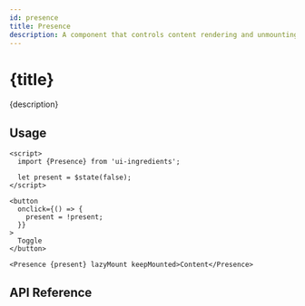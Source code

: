 ```yaml
---
id: presence
title: Presence
description: A component that controls content rendering and unmounting based on state.
---
```


# {title}

{description}

## Usage

```svelte
<script>
  import {Presence} from 'ui-ingredients';

  let present = $state(false);
</script>

<button
  onclick={() => {
    present = !present;
  }}
>
  Toggle
</button>

<Presence {present} lazyMount keepMounted>Content</Presence>
```

## API Reference

<api>
